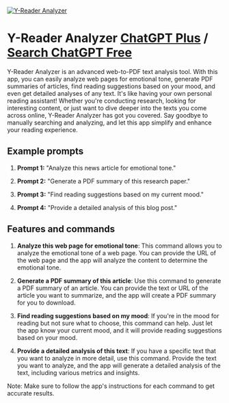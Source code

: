 
[![Y-Reader Analyzer](https://files.oaiusercontent.com/file-2TP6YvMUKxMi3zzYeU9iaERH?se=2123-10-19T12%3A01%3A25Z&sp=r&sv=2021-08-06&sr=b&rscc=max-age%3D31536000%2C%20immutable&rscd=attachment%3B%20filename%3D395fb86b-8625-45f4-afc6-b2e72eed05ec.png&sig=2ft9%2BRrGliQFkBHjaYi3BgrpiM1uOJYHpiQq8Vogm2Q%3D)](https://chat.openai.com/g/g-1z4LtfJNY-y-reader-analyzer)

# Y-Reader Analyzer [ChatGPT Plus](https://chat.openai.com/g/g-1z4LtfJNY-y-reader-analyzer) / [Search ChatGPT Free](https://gptcall.net/index.html#/?search=Y-Reader%20Analyzer)

Y-Reader Analyzer is an advanced web-to-PDF text analysis tool. With this app, you can easily analyze web pages for emotional tone, generate PDF summaries of articles, find reading suggestions based on your mood, and even get detailed analyses of any text. It's like having your own personal reading assistant! Whether you're conducting research, looking for interesting content, or just want to dive deeper into the texts you come across online, Y-Reader Analyzer has got you covered. Say goodbye to manually searching and analyzing, and let this app simplify and enhance your reading experience.

## Example prompts

1. **Prompt 1:** "Analyze this news article for emotional tone."

2. **Prompt 2:** "Generate a PDF summary of this research paper."

3. **Prompt 3:** "Find reading suggestions based on my current mood."

4. **Prompt 4:** "Provide a detailed analysis of this blog post."

## Features and commands

1. **Analyze this web page for emotional tone**: This command allows you to analyze the emotional tone of a web page. You can provide the URL of the web page and the app will analyze the content to determine the emotional tone.

2. **Generate a PDF summary of this article**: Use this command to generate a PDF summary of an article. You can provide the text or URL of the article you want to summarize, and the app will create a PDF summary for you to download.

3. **Find reading suggestions based on my mood**: If you're in the mood for reading but not sure what to choose, this command can help. Just let the app know your current mood, and it will provide reading suggestions based on your mood.

4. **Provide a detailed analysis of this text**: If you have a specific text that you want to analyze in more detail, use this command. Provide the text you want to analyze, and the app will generate a detailed analysis of the text, including various metrics and insights.

Note: Make sure to follow the app's instructions for each command to get accurate results.


